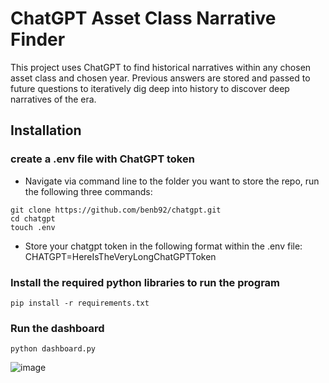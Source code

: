 # ChatGPT Asset Class Narrative Finder

This project uses ChatGPT to find historical narratives within any chosen asset class and chosen year. 
Previous answers are stored and passed to future questions to iteratively dig deep into history to discover deep narratives of the era.

## Installation

### create a .env file with ChatGPT token
- Navigate via command line to the folder you want to store the repo, run the following three commands:

```
git clone https://github.com/benb92/chatgpt.git
cd chatgpt
touch .env  
```

- Store your chatgpt token in the following format within the .env file:
CHATGPT=HereIsTheVeryLongChatGPTToken

### Install the required python libraries to run the program
```
pip install -r requirements.txt
```

### Run the dashboard 
```
python dashboard.py
```

![image](https://github.com/benb92/chatgpt/assets/32384270/6e6b1257-e2f2-49c2-b6a6-a12f14b177e8)
